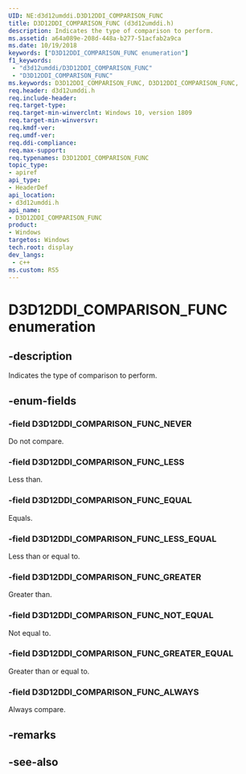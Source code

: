 ```yaml
---
UID: NE:d3d12umddi.D3D12DDI_COMPARISON_FUNC
title: D3D12DDI_COMPARISON_FUNC (d3d12umddi.h)
description: Indicates the type of comparison to perform.
ms.assetid: a64a089e-208d-448a-b277-51acfab2a9ca
ms.date: 10/19/2018
keywords: ["D3D12DDI_COMPARISON_FUNC enumeration"]
f1_keywords:
 - "d3d12umddi/D3D12DDI_COMPARISON_FUNC"
 - "D3D12DDI_COMPARISON_FUNC"
ms.keywords: D3D12DDI_COMPARISON_FUNC, D3D12DDI_COMPARISON_FUNC, 
req.header: d3d12umddi.h
req.include-header:
req.target-type:
req.target-min-winverclnt: Windows 10, version 1809
req.target-min-winversvr:
req.kmdf-ver:
req.umdf-ver:
req.ddi-compliance:
req.max-support:
req.typenames: D3D12DDI_COMPARISON_FUNC
topic_type: 
- apiref
api_type: 
- HeaderDef
api_location: 
- d3d12umddi.h
api_name: 
- D3D12DDI_COMPARISON_FUNC
product:
- Windows
targetos: Windows
tech.root: display
dev_langs:
 - c++
ms.custom: RS5
---
```


# D3D12DDI_COMPARISON_FUNC enumeration

## -description

Indicates the type of comparison to perform.

## -enum-fields

### -field D3D12DDI_COMPARISON_FUNC_NEVER

Do not compare.

### -field D3D12DDI_COMPARISON_FUNC_LESS

Less than.

### -field D3D12DDI_COMPARISON_FUNC_EQUAL

Equals.

### -field D3D12DDI_COMPARISON_FUNC_LESS_EQUAL

Less than or equal to.

### -field D3D12DDI_COMPARISON_FUNC_GREATER

Greater than.

### -field D3D12DDI_COMPARISON_FUNC_NOT_EQUAL

Not equal to.

### -field D3D12DDI_COMPARISON_FUNC_GREATER_EQUAL

Greater than or equal to.

### -field D3D12DDI_COMPARISON_FUNC_ALWAYS

Always compare.

## -remarks

## -see-also
